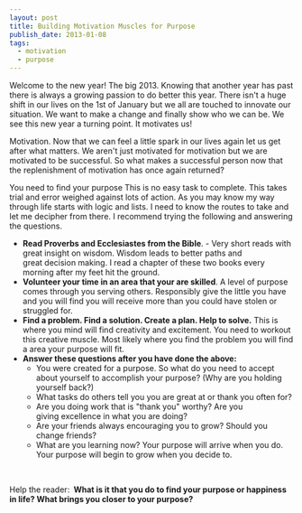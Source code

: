 ```yaml
---
layout: post
title: Building Motivation Muscles for Purpose
publish_date: 2013-01-08
tags:
  - motivation
  - purpose
---
```


Welcome to the new year! The big 2013. Knowing that another year has past there is always a growing passion to do better this year. There isn't a huge shift in our lives on the 1st of January but we all are touched to innovate our situation. We want to make a change and finally show who we can be. We see this new year a turning point. It motivates us!

Motivation. Now that we can feel a little spark in our lives again let us get after what matters. We aren't just motivated for motivation but we are motivated to be successful. So what makes a successful person now that the replenishment of motivation has once again returned?

You need to find your purpose
This is no easy task to complete. This takes trial and error weighed against lots of action. As you may know my way through life starts with logic and lists. I need to know the routes to take and let me decipher from there. I recommend trying the following and answering the questions.

<ul>
	<li><span style="line-height: 13px"><span style="line-height: 13px"><strong>Read Proverbs and Ecclesiastes from the Bible</strong>. - Very short reads with great insight on wisdom. Wisdom leads to better paths and great decision making. I read a chapter of these two books every morning after my feet hit the ground.</span></span></li>
	<li><strong>Volunteer your time in an area that your are skilled</strong>. A level of purpose comes through you serving others. Responsibly give the little you have and you will find you will receive more than you could have stolen or struggled for.</li>
	<li><strong>Find a problem. Find a solution. Create a plan. Help to solve.</strong> This is where you mind will find creativity and excitement. You need to workout this creative muscle. Most likely where you find the problem you will find a area your purpose will fit.</li>
	<li><strong>Answer these questions after you have done the above:</strong>
<ul>
	<li>You were created for a purpose. So what do you need to accept about yourself to accomplish your purpose? (Why are you holding yourself back?)</li>
	<li>What tasks do others tell you you are great at or thank you often for?</li>
	<li>Are you doing work that is "thank you" worthy? Are you giving excellence in what you are doing?</li>
	<li>Are your friends always encouraging you to grow? Should you change friends?</li>
	<li>What are you learning now? Your purpose will arrive when you do. Your purpose will begin to grow when you decide to.</li>
</ul>
</li>
</ul>
&nbsp;

Help the reader: <strong> What is it that you do to find your purpose or happiness in life? What brings you closer to your purpose?</strong>

